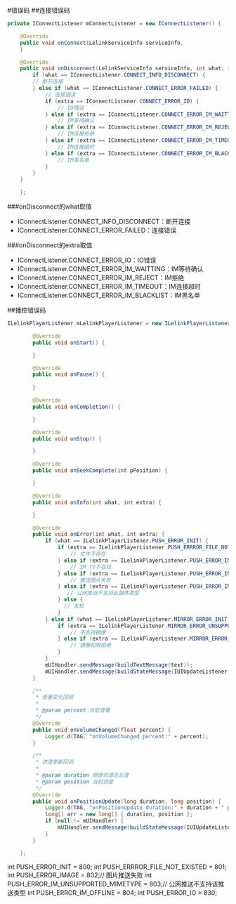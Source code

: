 #错误码
##连接错误码
```java
private IConnectListener mConnectListener = new IConnectListener() {

    @Override
    public void onConnect(LelinkServiceInfo serviceInfo, 
    }

    @Override
    public void onDisconnect(LelinkServiceInfo serviceInfo, int what, int extra) {
        if (what == IConnectListener.CONNECT_INFO_DISCONNECT) {
        // 断开连接
        } else if (what == IConnectListener.CONNECT_ERROR_FAILED) {
            // 连接错误
            if (extra == IConnectListener.CONNECT_ERROR_IO) {
                // IO错误
            } else if (extra == IConnectListener.CONNECT_ERROR_IM_WAITTING) {
                // IM等待确认
            } else if (extra == IConnectListener.CONNECT_ERROR_IM_REJECT) {
                // IM连接拒绝
            } else if (extra == IConnectListener.CONNECT_ERROR_IM_TIMEOUT) {
                // IM连接超时
            } else if (extra == IConnectListener.CONNECT_ERROR_IM_BLACKLIST) {
                // IM黑名单
            }
        }
    }

    };
```
###onDisconnect的what取值
- IConnectListener.CONNECT_INFO_DISCONNECT：断开连接
- IConnectListener.CONNECT_ERROR_FAILED：连接错误

###onDisconnect的extra取值
- IConnectListener.CONNECT_ERROR_IO：IO错误
- IConnectListener.CONNECT_ERROR_IM_WAITTING：IM等待确认
- IConnectListener.CONNECT_ERROR_IM_REJECT：IM拒绝
- IConnectListener.CONNECT_ERROR_IM_TIMEOUT：IM连接超时
- IConnectListener.CONNECT_ERROR_IM_BLACKLIST：IM黑名单

##播控错误码
```java
ILelinkPlayerListener mLelinkPlayerListener = new ILelinkPlayerListener() {

        @Override
        public void onStart() {

        }

        @Override
        public void onPause() {
   
        }

        @Override
        public void onCompletion() {

        }

        @Override
        public void onStop() {

        }

        @Override
        public void onSeekComplete(int pPosition) {

        }

        @Override
        public void onInfo(int what, int extra) {

        }

        @Override
        public void onError(int what, int extra) {
            if (what == ILelinkPlayerListener.PUSH_ERROR_INIT) {
                if (extra == ILelinkPlayerListener.PUSH_ERRROR_FILE_NOT_EXISTED) {
                    // 文件不存在
                } else if (extra == ILelinkPlayerListener.PUSH_ERROR_IM_OFFLINE) {
                    // IM TV不在线
                } else if (extra == ILelinkPlayerListener.PUSH_ERROR_IMAGE) {
                    // 推送图片失败
                } else if (extra == ILelinkPlayerListener.PUSH_ERROR_IM_UNSUPPORTED_MIMETYPE) {
                   // 公网推送不支持此媒体类型
                } else {
                  // 未知
                }
            } else if (what == ILelinkPlayerListener.MIRROR_ERROR_INIT) {
                if (extra == ILelinkPlayerListener.MIRROR_ERROR_UNSUPPORTED) {
                    // 不支持镜像
                } else if (extra == ILelinkPlayerListener.MIRROR_ERROR_REJECT_PERMISSION) {
                    // 镜像权限拒绝
                }
            }
            mUIHandler.sendMessage(buildTextMessage(text));
            mUIHandler.sendMessage(buildStateMessage(IUIUpdateListener.STATE_PLAY_ERROR, text));
        }

        /**
         * 音量变化回调
         *
         * @param percent 当前音量
         */
        @Override
        public void onVolumeChanged(float percent) {
            Logger.d(TAG, "onVolumeChanged percent:" + percent);
        }

        /**
         * 进度更新回调
         *
         * @param duration 媒体资源总长度
         * @param position 当前进度
         */
        @Override
        public void onPositionUpdate(long duration, long position) {
            Logger.d(TAG, "onPositionUpdate duration:" + duration + " position:" + position);
            long[] arr = new long[] { duration, position };
            if (null != mUIHandler) {
                mUIHandler.sendMessage(buildStateMessage(IUIUpdateListener.STATE_POSITION_UPDATE, arr));
            }
        }

    };
```

int PUSH_ERROR_INIT = 800;
int PUSH_ERRROR_FILE_NOT_EXISTED = 801;
int PUSH_ERROR_IMAGE = 802;// 图片推送失败
int PUSH_ERROR_IM_UNSUPPORTED_MIMETYPE = 803;// 公网推送不支持该推送类型
int PUSH_ERROR_IM_OFFLINE = 804;
int PUSH_ERROR_IO = 830;